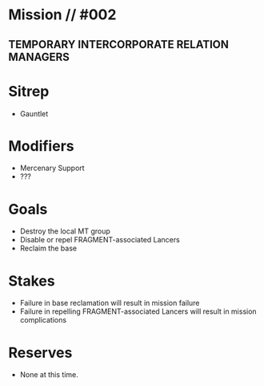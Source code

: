 # Mission // #002
## TEMPORARY INTERCORPORATE RELATION MANAGERS
# Sitrep
- Gauntlet

# Modifiers
- Mercenary Support
- ???

# Goals
- Destroy the local MT group
- Disable or repel FRAGMENT-associated Lancers
- Reclaim the base

# Stakes
- Failure in base reclamation will result in mission failure
- Failure in repelling FRAGMENT-associated Lancers will result in mission complications

# Reserves
- None at this time.
